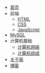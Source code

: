 * [首页](/)
* 前端
    * [HTML](HTML/ch01)
    * [CSS](CSS/ch01)
    * [JavaScript](JavaScript/ch01)
* [MySQL](MySQL/ch01)
* 计算机基础
    * [计算机网络](C-Network/ch01)
    * [计算机组成](C-Composition/ch01)
* [关于我](about)
* [博客](https://blog.mphy.top)

